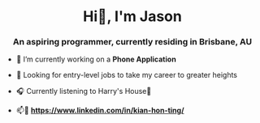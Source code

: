 <h1 align="center">Hi👋, I'm Jason</h1>
<h3 align="center">An aspiring programmer, currently residing in Brisbane, AU</h3>

- 🔭 I’m currently working on a **Phone Application**

- :eyes: Looking for entry-level jobs to take my career to greater heights

- :headphones: Currently listening to Harry's House:house_with_garden:

- 📫:link: **https://www.linkedin.com/in/kian-hon-ting/**



